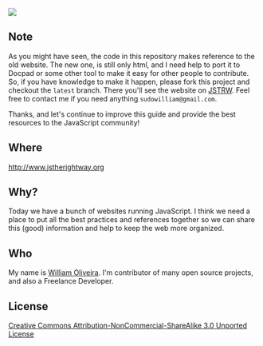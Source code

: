 ![](http://i.imgur.com/jaEbd80.png)

## Note

As you might have seen, the code in this repository makes reference to the old website. The new one, is still only html, and I need help to port it to Docpad or some other tool to make it easy for other people to contribute. 
So, if you have knowledge to make it happen, please fork this project and checkout the `latest` branch. There you'll see the website on [JSTRW](http://jstherightway.com). Feel free to contact me if you need anything `sudowilliam@gmail.com`.

Thanks, and let's continue to improve this guide and provide the best resources to the JavaScript community!

## Where

<http://www.jstherightway.org>

## Why?

Today we have a bunch of websites running JavaScript. I think we need a place to put all the best practices and references together so we can share this (good) information and help to keep the web more organized.

## Who

My name is [William Oliveira](http://github.com/gnuwilliam). I'm contributor of many open source projects, and also a Freelance Developer.

## License

[Creative Commons Attribution-NonCommercial-ShareAlike 3.0 Unported License](http://creativecommons.org/licenses/by-nc-sa/3.0/)
